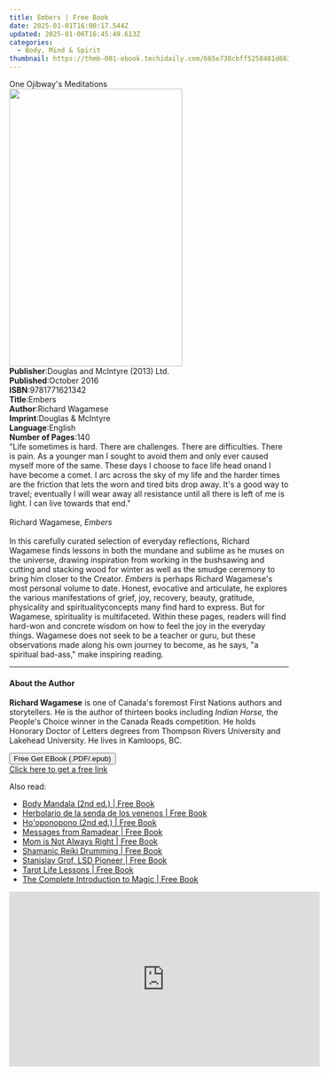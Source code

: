 ```yaml
---
title: Embers | Free Book
date: 2025-01-01T16:00:17.544Z
updated: 2025-01-06T16:45:49.613Z
categories:
  - Body, Mind & Spirit
thumbnail: https://thmb-001-ebook.techidaily.com/665e738cbff5258481d6639f663bb9250614db65bb570d59bb3e63f32838976b.jpg
---
```

<main id="book-container">
  <div class="flex flex-col">
    <div class="book-brief flex-1 py-6 px-4 sm:p-6 md:py-10 md:px-8">
      <!-- brief-->
      <div class="book-brief-main">One Ojibway's Meditations</div>
    </div>
    <div
      class="book-meta-info flex-1 grid gap-4 col-start-1 col-end-3 row-start-1 sm:mb-6 sm:grid-cols-4 lg:gap-6 lg:col-start-2 lg:row-end-6 lg:row-span-6 lg:mb-0"
    >
      <div
        class="book-meta-info-left place-content-center mt-4 p-4 text-sm leading-6 col-start-2 col-span-2 dark:text-slate-400"
      >
        <img
          class="w-full h-500 object-cover rounded-lg sm:h-255 sm:col-span-2 lg:col-span-full"
          src="https://img-001-ebook.techidaily.com/a945baf788599b964dad366cfa2e6a317b9a003ae5985376e56060ecbd5f8bd6.jpg"
          alt=""
          width="312"
          height="500"
        />
      </div>
      <div
        class="book-meta-info-right mt-2 col-start-1 row-start-2 col-span-3 self-center"
      >
        <!-- meta data  -->
        <div class="flex flex-col px-4 md:px-8">
          <div class="flex-1">
            <strong>Publisher</strong>:<span class="px-2"
              >Douglas and McIntyre (2013) Ltd.</span
            >
          </div>
          <div class="flex-1">
            <strong>Published</strong>:<span class="px-2">October 2016</span>
          </div>
          <div class="flex-1">
            <strong>ISBN</strong>:<span class="px-2">9781771621342</span>
          </div>
          <div class="flex-1">
            <strong>Title</strong>:<span class="px-2">Embers</span>
          </div>
          <div class="flex-1">
            <strong>Author</strong>:<span class="px-2">Richard Wagamese</span>
          </div>
          <div class="flex-1">
            <strong>Imprint</strong>:<span class="px-2"
              >Douglas &amp; McIntyre</span
            >
          </div>
          <div class="flex-1">
            <strong>Language</strong>:<span class="px-2">English</span>
          </div>
          <div class="flex-1">
            <strong>Number of Pages</strong>:<span class="px-2">140</span>
          </div>
        </div>
      </div>
    </div>
    <div class="book-description flex-1 py-6 px-4 sm:p-6 md:py-10 md:px-8">
      <div class="book-description-main">
        <div accordion-content="" id="description">
          "Life sometimes is hard. There are challenges. There are difficulties.
          There is pain. As a younger man I sought to avoid them and only ever
          caused myself more of the same. These days I choose to face life head
          onand I have become a comet. I arc across the sky of my life and the
          harder times are the friction that lets the worn and tired bits drop
          away. It's a good way to travel; eventually I will wear away all
          resistance until all there is left of me is light. I can live towards
          that end."<br /><br />Richard Wagamese, <i>Embers</i><br /><br />In
          this carefully curated selection of everyday reflections, Richard
          Wagamese finds lessons in both the mundane and sublime as he muses on
          the universe, drawing inspiration from working in the bushsawing and
          cutting and stacking wood for winter as well as the smudge ceremony to
          bring him closer to the Creator. <i>Embers</i> is perhaps Richard
          Wagamese's most personal volume to date. Honest, evocative and
          articulate, he explores the various manifestations of grief, joy,
          recovery, beauty, gratitude, physicality and spiritualityconcepts many
          find hard to express. But for Wagamese, spirituality is multifaceted.
          Within these pages, readers will find hard-won and concrete wisdom on
          how to feel the joy in the everyday things. Wagamese does not seek to
          be a teacher or guru, but these observations made along his own
          journey to become, as he says, "a spiritual bad-ass," make inspiring
          reading.
        </div>
        <div class="accordion-fader"></div>
      </div>
    </div>
    <div class="book-excerpts flex-1 py-6 px-4 sm:p-6 md:py-10 md:px-8">
      <!-- excerpts-->
      <div class="book-excerpts-main">
        <hr />
        <h4 class="placeholder placeholder-heading">
          <span>About the Author</span>
        </h4>
        <p>
          <b>Richard Wagamese</b> is one of Canada's foremost First Nations
          authors and storytellers. He is the author of thirteen books including
          <i>Indian Horse,</i> the People's Choice winner in the Canada Reads
          competition. He holds Honorary Doctor of Letters degrees from Thompson
          Rivers University and Lakehead University. He lives in Kamloops,
          BC.<br />
        </p>
      </div>
    </div>
    <div
      class="book-about-author flex-1 py-6 px-4 sm:p-6 md:py-10 md:px-8"
    ></div>
    <div class="book-free-get flex-1 py-6 px-4 sm:p-6 md:py-10 md:px-8">
      <button
        id="btn-free-get"
        class="bg-blue-500 hover:bg-blue-700 text-white font-bold py-2 px-4 rounded"
      >
        Free Get EBook (.PDF/.epub)
      </button>
      <div id="countdown-display" class="px-2 text-lg mt-2"></div>
      <a
        id="free-link"
        class="hidden bg-blue-500 hover:bg-blue-700 text-white font-bold py-2 px-4 rounded"
        href="https://www.ebooks.com/en-us/book/96380819/embers/richard-wagamese/"
        target="_blank"
        >Click here to get a free link</a
      >
    </div>
    <script>
      let countdownTime = 0;
      let countdownInterval = null;
      document
        .getElementById('btn-free-get')
        .addEventListener('click', startCountdown);
      function startCountdown() {
        countdownTime = new Date().getTime() + 60000 * 3;
        countdownInterval = setInterval(updateCountdown, 1000);
        document.getElementById('btn-free-get').disabled = true;
        document
          .getElementById('btn-free-get')
          .classList.add('bg-gray-500', 'cursor-not-allowed');
      }
      function updateCountdown() {
        let currentTime = new Date().getTime();
        let timeLeft = countdownTime - currentTime;
        let secondsLeft = Math.floor(timeLeft / 1000);
        document.getElementById('countdown-display').innerHTML =
          `Remaining time: ${secondsLeft} seconds.`;
        if (secondsLeft <= 0) {
          clearInterval(countdownInterval);
          document.getElementById('btn-free-get').classList.add('hidden');
          document.getElementById('free-link').classList.remove('hidden');
          document.getElementById('countdown-display').innerHTML = '';
        }
      }
    </script>
  </div>
</main>

<ins class="adsbygoogle"
      style="display:block"
      data-ad-client="ca-pub-7571918770474297"
      data-ad-slot="8358498916"
      data-ad-format="auto"
      data-full-width-responsive="true"></ins>
    

<span class="atpl-alsoreadstyle">Also read:</span>
<div><ul>
<li><a href="https://novels-ebooks.techidaily.com/210769685-9781644118832-body-mandala-2nd-ed/"><u>Body Mandala (2nd ed.) | Free Book</u></a></li>
<li><a href="https://novels-ebooks.techidaily.com/210769688-9781644119327-herbolario-de-la-senda-de-los-venenos/"><u>Herbolario de la senda de los venenos | Free Book</u></a></li>
<li><a href="https://novels-ebooks.techidaily.com/210769684-9781644118818-hooponopono-2nd-ed/"><u>Ho'oponopono (2nd ed.) | Free Book</u></a></li>
<li><a href="https://novels-ebooks.techidaily.com/210769945-9798218135270-messages-from-ramadear/"><u>Messages from Ramadear | Free Book</u></a></li>
<li><a href="https://novels-ebooks.techidaily.com/210769975-9781945252976-mom-is-not-always-right/"><u>Mom is Not Always Right | Free Book</u></a></li>
<li><a href="https://novels-ebooks.techidaily.com/210769686-9781644118856-shamanic-reiki-drumming/"><u>Shamanic Reiki Drumming | Free Book</u></a></li>
<li><a href="https://novels-ebooks.techidaily.com/210769689-9781644119471-stanislav-grof-lsd-pioneer/"><u>Stanislav Grof, LSD Pioneer | Free Book</u></a></li>
<li><a href="https://novels-ebooks.techidaily.com/210769682-9781644118184-tarot-life-lessons/"><u>Tarot Life Lessons | Free Book</u></a></li>
<li><a href="https://novels-ebooks.techidaily.com/210769690-9781644119907-the-complete-introduction-to-magic/"><u>The Complete Introduction to Magic | Free Book</u></a></li>
</ul></div>

<!-- affiliate ads begin -->
<iframe width="560" height="315" src="https://www.youtube.com/embed/W5aJC8okA8s?si=L2rnYAp-gmGlLQSf" title="YouTube video player" frameborder="0" allow="accelerometer; autoplay; clipboard-write; encrypted-media; gyroscope; picture-in-picture; web-share" referrerpolicy="strict-origin-when-cross-origin" allowfullscreen></iframe>
<!-- affiliate ads end -->

